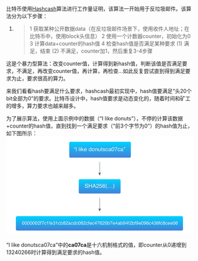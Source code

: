 比特币使用[Hashcash](https://en.wikipedia.org/wiki/Hashcash)算法进行工作量证明，该算法一开始用于反垃圾邮件。该算法分为以下步骤：

1. > 1 获取某种公开数据data（在反垃圾邮件场景下，使用收件人地址；在比特币中，使用block头信息）
   > 2 使用一个计数器counter，初始化为0
   > 3 计算data+counter的hash值
   > 4 检查hash值是否满足某种要求
   >    \(1\) 满足，结束
   >    \(2\) 不满足，counter加1，然后重复3-4步骤

这是个暴力型算法：改变counter值，计算得到新hash值，判断该值是否满足要求，不满足，再改变counter值，再计算，再检查…如此反复尝试直到得到满足要求为止，要求很高的算力。

来我们看看hash要满足什么要求，hashcash最初实现中，hash值要满足“头20个bit全部为0”的要求。比特币设计中，hash值要求是动态变化的，随着时间和矿工的增多，算力要求也越来越多。

为了展示算法，使用上面示例中的数据（“I like donuts”），不停的计算该数据+counter的hash值，直到找到一个满足要求（“前3个字节为0”）的hash值为止，如下图所示：![](/assets/2.2.png)

“I like donutsca07ca”中的**ca07ca**是十六机制格式的值，即counter从0递增到13240266时计算得到满足要求的hash值。

